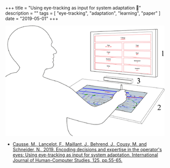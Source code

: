 +++
title = "Using eye-tracking as input for system adaptation :eyes:"
description = ""
tags = [
    "eye-tracking",
    "adaptation",
    "learning",
    "paper"
]
date = "2019-05-01"
+++

![xp setup](/2019_eye_tracking_adaptation/paper_xp_eye_tracking_adaptation.png)

- [Causse, M., Lancelot, F., Maillant, J., Behrend, J., Cousy, M. and Schneider, N., 2019. Encoding decisions and expertise in the operator's eyes: Using eye-tracking as input for system adaptation. International Journal of Human-Computer Studies, 125, pp.55-65.](https://www.sciencedirect.com/science/article/abs/pii/S1071581918306888)
